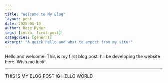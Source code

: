 ```yaml
---
---
title: "Welcome to My Blog"
layout: post
date: 2025-05-19
author: Rose Ryder
tags: [intro, first-post]
categories: [general]
excerpt: "A quick hello and what to expect from my site!"
---
```


Hello and welcome! This is my first blog post. I'll be developing the website here. Wish me luck!

---
THIS IS MY BLOG POST IG HELLO WORLD
